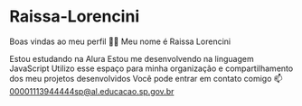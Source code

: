 # Raissa-Lorencini

Boas vindas ao meu perfil 💙💙
Meu nome é Raissa Lorencini

Estou estudando na Alura
Estou me desenvolvendo na linguagem JavaScript
Utilizo esse espaço para minha organização e compartilhamento dos meu projetos desenvolvidos
Você pode entrar em contato comigo 📫
00001113944444sp@al.educacao.sp.gov.br 
